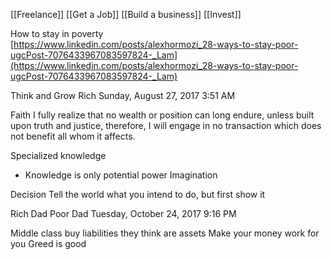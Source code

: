 
[[Freelance]]
[[Get a Job]]
[[Build a business]]
[[Invest]]

How to stay in poverty  
[https://www.linkedin.com/posts/alexhormozi_28-ways-to-stay-poor-ugcPost-7076433967083597824-_Lam](https://www.linkedin.com/posts/alexhormozi_28-ways-to-stay-poor-ugcPost-7076433967083597824-_Lam)

Think and Grow Rich
Sunday, August 27, 2017
3:51 AM
 
Faith
I fully realize that no wealth or position can long endure, unless built upon truth and justice, therefore, I will engage in no transaction which does not benefit all whom it affects. 
 
Specialized knowledge
- Knowledge is only potential power
Imagination
 
Decision
Tell the world what you intend to do, but first show it
 
 
Rich Dad Poor Dad
Tuesday, October 24, 2017
9:16 PM
 
Middle class buy liabilities they think are assets
Make your money work for you
Greed is good
